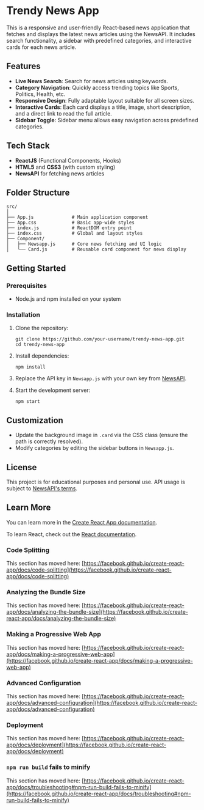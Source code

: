 # Trendy News App

This is a responsive and user-friendly React-based news application that fetches and displays the latest news articles using the NewsAPI. It includes search functionality, a sidebar with predefined categories, and interactive cards for each news article.

## Features

- **Live News Search**: Search for news articles using keywords.
- **Category Navigation**: Quickly access trending topics like Sports, Politics, Health, etc.
- **Responsive Design**: Fully adaptable layout suitable for all screen sizes.
- **Interactive Cards**: Each card displays a title, image, short description, and a direct link to read the full article.
- **Sidebar Toggle**: Sidebar menu allows easy navigation across predefined categories.

## Tech Stack

- **ReactJS** (Functional Components, Hooks)
- **HTML5** and **CSS3** (with custom styling)
- **NewsAPI** for fetching news articles

## Folder Structure

```
src/
│
├── App.js              # Main application component
├── App.css             # Basic app-wide styles
├── index.js            # ReactDOM entry point
├── index.css           # Global and layout styles
├── Component/
│   ├── Newsapp.js      # Core news fetching and UI logic
│   └── Card.js         # Reusable card component for news display
```

## Getting Started

### Prerequisites

- Node.js and npm installed on your system

### Installation

1. Clone the repository:
   ```
   git clone https://github.com/your-username/trendy-news-app.git
   cd trendy-news-app
   ```

2. Install dependencies:
   ```
   npm install
   ```

3. Replace the API key in `Newsapp.js` with your own key from [NewsAPI](https://newsapi.org/).

4. Start the development server:
   ```
   npm start
## Customization

- Update the background image in `.card` via the CSS class (ensure the path is correctly resolved).
- Modify categories by editing the sidebar buttons in `Newsapp.js`.

## License

This project is for educational purposes and personal use. API usage is subject to [NewsAPI's terms](https://newsapi.org/terms).


## Learn More

You can learn more in the [Create React App documentation](https://facebook.github.io/create-react-app/docs/getting-started).

To learn React, check out the [React documentation](https://reactjs.org/).

### Code Splitting

This section has moved here: [https://facebook.github.io/create-react-app/docs/code-splitting](https://facebook.github.io/create-react-app/docs/code-splitting)

### Analyzing the Bundle Size

This section has moved here: [https://facebook.github.io/create-react-app/docs/analyzing-the-bundle-size](https://facebook.github.io/create-react-app/docs/analyzing-the-bundle-size)

### Making a Progressive Web App

This section has moved here: [https://facebook.github.io/create-react-app/docs/making-a-progressive-web-app](https://facebook.github.io/create-react-app/docs/making-a-progressive-web-app)

### Advanced Configuration

This section has moved here: [https://facebook.github.io/create-react-app/docs/advanced-configuration](https://facebook.github.io/create-react-app/docs/advanced-configuration)

### Deployment

This section has moved here: [https://facebook.github.io/create-react-app/docs/deployment](https://facebook.github.io/create-react-app/docs/deployment)

### `npm run build` fails to minify

This section has moved here: [https://facebook.github.io/create-react-app/docs/troubleshooting#npm-run-build-fails-to-minify](https://facebook.github.io/create-react-app/docs/troubleshooting#npm-run-build-fails-to-minify)
